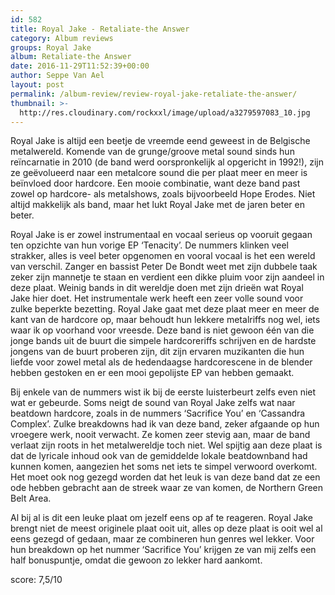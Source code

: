 ```yaml
---
id: 582
title: Royal Jake - Retaliate-the Answer
category: Album reviews
groups: Royal Jake
album: Retaliate-the Answer
date: 2016-11-29T11:52:39+00:00
author: Seppe Van Ael
layout: post
permalink: /album-review/review-royal-jake-retaliate-the-answer/
thumbnail: >-
  http://res.cloudinary.com/rockxxl/image/upload/a3279597083_10.jpg
---
```

Royal Jake is altijd een beetje de vreemde eend geweest in de Belgische metalwereld. Komende van de grunge/groove metal sound sinds hun reïncarnatie in 2010 (de band werd oorspronkelijk al opgericht in 1992!), zijn ze geëvolueerd naar een metalcore sound die per plaat meer en meer is beïnvloed door hardcore. Een mooie combinatie, want deze band past zowel op hardcore- als metalshows, zoals bijvoorbeeld Hope Erodes. Niet altijd makkelijk als band, maar het lukt Royal Jake met de jaren beter en beter.

Royal Jake is er zowel instrumentaal en vocaal serieus op vooruit gegaan ten opzichte van hun vorige EP ‘Tenacity’. De nummers klinken veel strakker, alles is veel beter opgenomen en vooral vocaal is het een wereld van verschil. Zanger en bassist Peter De Bondt weet met zijn dubbele taak zeker zijn mannetje te staan en verdient een dikke pluim voor zijn aandeel in deze plaat. Weinig bands in dit wereldje doen met zijn drieën wat Royal Jake hier doet. Het instrumentale werk heeft een zeer volle sound voor zulke beperkte bezetting. Royal Jake gaat met deze plaat meer en meer de kant van de hardcore op, maar behoudt hun lekkere metalriffs nog wel, iets waar ik op voorhand voor vreesde. Deze band is niet gewoon één van die jonge bands uit de buurt die simpele hardcoreriffs schrijven en de hardste jongens van de buurt proberen zijn, dit zijn ervaren muzikanten die hun liefde voor zowel metal als de hedendaagse hardcorescene in de blender hebben gestoken en er een mooi gepolijste EP van hebben gemaakt.

Bij enkele van de nummers wist ik bij de eerste luisterbeurt zelfs even niet wat er gebeurde. Soms neigt de sound van Royal Jake zelfs wat naar beatdown hardcore, zoals in de nummers ‘Sacrifice You’ en ‘Cassandra Complex’. Zulke breakdowns had ik van deze band, zeker afgaande op hun vroegere werk, nooit verwacht. Ze komen zeer stevig aan, maar de band verlaat zijn roots in het metalwereldje toch niet. Wel spijtig aan deze plaat is dat de lyricale inhoud ook van de gemiddelde lokale beatdownband had kunnen komen, aangezien het soms net iets te simpel verwoord overkomt. Het moet ook nog gezegd worden dat het leuk is van deze band dat ze een ode hebben gebracht aan de streek waar ze van komen, de Northern Green Belt Area.

Al bij al is dit een leuke plaat om jezelf eens op af te reageren. Royal Jake brengt niet de meest originele plaat ooit uit, alles op deze plaat is ooit wel al eens gezegd of gedaan, maar ze combineren hun genres wel lekker. Voor hun breakdown op het nummer ‘Sacrifice You’ krijgen ze van mij zelfs een half bonuspuntje, omdat die gewoon zo lekker hard aankomt.

score: 7,5/10

